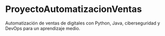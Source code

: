 # ProyectoAutomatizacionVentas
Automatización de ventas de digitales con Python, Java, ciberseguridad y DevOps para un aprendizaje medio.
